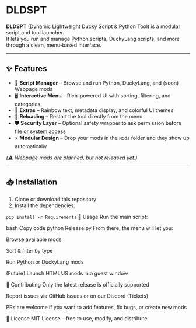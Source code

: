 # DLDSPT

**DLDSPT** (Dynamic Lightweight Ducky Script & Python Tool) is a modular script and tool launcher.  
It lets you run and manage Python scripts, DuckyLang scripts, and more through a clean, menu-based interface.  

---

## ✨ Features

- 📜 **Script Manager** – Browse and run Python, DuckyLang, and (soon) Webpage mods  
- 🖥️ **Interactive Menu** – Rich-powered UI with sorting, filtering, and categories  
- 🎨 **Extras** – Rainbow text, metadata display, and colorful UI themes  
- 🔄 **Reloading** – Restart the tool directly from the menu  
- 🛡️ **Security Layer** – Optional safety wrapper to ask permission before file or system access  
- ⚡ **Modular Design** – Drop your mods in the `Mods` folder and they show up automatically  

*(⚠️ Webpage mods are planned, but not released yet.)*

---

## 📥 Installation

1. Clone or download this repository  
2. Install the dependencies:  

```pip install -r Requirements```
🚀 Usage
Run the main script:

bash
Copy code
python Release.py
From there, the menu will let you:

Browse available mods

Sort & filter by type

Run Python or DuckyLang mods

(Future) Launch HTML/JS mods in a guest window

🔧 Contributing
Only the latest release is officially supported

Report issues via GitHub Issues or on our Discord (Tickets)

PRs are welcome if you want to add features, fix bugs, or create new mods

📜 License
MIT License – free to use, modify, and distribute.
